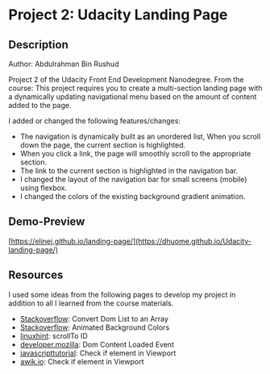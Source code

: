 # Project 2:  Udacity Landing Page
## Description

Author: Abdulrahman Bin Rushud

Project 2 of the Udacity Front End Development Nanodegree. From the course: 
This project requires you to create a multi-section landing page with a dynamically updating navigational menu based on the amount of content added to the page.


I added or changed the following features/changes: 

* The navigation is dynamically built as an unordered list, When you scroll down the page, the current section is highlighted.
* When you click a link, the page will smoothly scroll to the appropriate section.
* The link to the current section is highlighted in the navigation bar.
* I changed the layout of the navigation bar for small screens (mobile) using flexbox. 
* I changed the colors of the existing background gradient animation.

## Demo-Preview

[https://elinej.github.io/landing-page/](https://dhuome.github.io/Udacity-landing-page/)

## Resources

I used some ideas from the following pages to develop my project in addition to all I learned from the course materials.

* [Stackoverflow](https://stackoverflow.com/questions/2735067/how-to-convert-a-dom-node-list-to-an-array-in-javascript): Convert Dom List to an Array
* [Stackoverflow](https://stackoverflow.com/questions/56409340/keyframes-gradient-background-is-not-animated): Animated Background Colors
* [linuxhint](https://linuxhint.com/scroll-to-id-javascript/): scrollTo ID
* [developer.mozilla](https://developer.mozilla.org/en-US/docs/Web/API/Window/DOMContentLoaded_event): Dom Content Loaded Event
* [javascripttutorial](https://www.javascripttutorial.net/dom/css/check-if-an-element-is-visible-in-the-viewport/): Check if element in Viewport
* [awik.io](https://awik.io/check-if-element-is-inside-viewport-with-javascript/): Check if element in Viewport